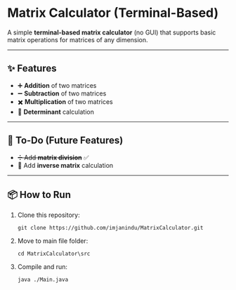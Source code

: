 # Matrix Calculator (Terminal-Based)

A simple **terminal-based matrix calculator** (no GUI) that supports basic matrix operations for matrices of any dimension.

---

## ✨ Features
- ➕ **Addition** of two matrices  
- ➖ **Subtraction** of two matrices  
- ✖️ **Multiplication** of two matrices  
- 🔢 **Determinant** calculation  

---

## 🚀 To-Do (Future Features)
- ~~➗ Add **matrix division**~~ ✅
- 🔄 Add **inverse matrix** calculation  

---

## 📦 How to Run
1. Clone this repository:

   ```
   git clone https://github.com/imjanindu/MatrixCalculator.git
   ```
2. Move to main file folder:

   ```
   cd MatrixCalculator\src
   ```
3. Compile and run:

   ```
   java ./Main.java
   ```

